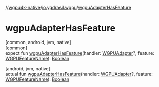 //[wgpu4k-native](../../index.md)/[io.ygdrasil.wgpu](index.md)/[wgpuAdapterHasFeature](wgpu-adapter-has-feature.md)

# wgpuAdapterHasFeature

[common, android, jvm, native]\
[common]\
expect fun [wgpuAdapterHasFeature](wgpu-adapter-has-feature.md)(handler: [WGPUAdapter](-w-g-p-u-adapter/index.md)?, feature: [WGPUFeatureName](-w-g-p-u-feature-name/index.md)): [Boolean](https://kotlinlang.org/api/core/kotlin-stdlib/kotlin/-boolean/index.html)

[android, jvm, native]\
actual fun [wgpuAdapterHasFeature](wgpu-adapter-has-feature.md)(handler: [WGPUAdapter](-w-g-p-u-adapter/index.md)?, feature: [WGPUFeatureName](-w-g-p-u-feature-name/index.md)): [Boolean](https://kotlinlang.org/api/core/kotlin-stdlib/kotlin/-boolean/index.html)
